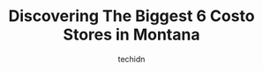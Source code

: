 ---
layout: ampstory
image: https://i0.wp.com/paketmu.com/wp-content/uploads/2023/06/costco-wholesale-0-in-montana-1686372003.jpeg?resize=640,853
author: techidn
featured: false
description: Explore the diverse Costo Store scene in Montana, home to an incredible selection of 6 establishments catering to every taste. Whether youre in search of iconic favorites or undiscovered tr
title: Discovering The Biggest 6 Costo Stores in Montana
cover:
   title: Discovering The Biggest 6 Costo Stores in Montana
   subtitle: RICKPATE
   background: https://paketmu.com/wp-content/uploads/2023/06/costco-wholesale-0-in-montana-1686372003.jpeg

pages: 
 - layout: thirds
   top: <h1>#1 Costco Wholesale</h1>
   bottom: "<p>We love costco! Very nice young man helped us. We were getting a business membership, and he went over all of the benefits. I have been secretly disappointed as there hav</p>"
   background: https://paketmu.com/wp-content/uploads/2023/06/costco-wholesale-1-in-montana-1686372004.jpeg
   backgroundblur: true
 - layout: thirds
   top: <h1>#2 Costco Wholesale</h1>
   bottom: "<p>My partner and I have been thinking about getting a Costco membership for a few months now. Weve never had a membership there, so today we thought we would come in to </p>"
   background: https://paketmu.com/wp-content/uploads/2023/06/costco-wholesale-2-in-montana-1686372004.jpeg
   cta:
      link: https://paketmu.com/discovering-the-biggest-6-costo-stores-in-montana/
      text: Discovering The Biggest 6 Costo Stores in Montana
 - layout: thirds
   top: <h1>#3 Costco Wholesale</h1>
   bottom: "<p>We stopped here on our way home to canada and were struggling to find the pack of bear spray. Melissa and micheal went above and beyond to help us out. They located it</p>"
   background: https://paketmu.com/wp-content/uploads/2023/06/costco-wholesale-3-in-montana-1686372006.jpeg
   cta:
      link: https://paketmu.com/discovering-the-biggest-6-costo-stores-in-montana/
      text: Discovering The Biggest 6 Costo Stores in Montana
 - layout: thirds
   top: <h1>#4 Costco Wholesale</h1>
   bottom: "<p>2505 Catron St, Bozeman, MT 59718, United States</p>"
   background: https://images.unsplash.com/photo-1615749413727-825b59a857b5?ixlib=rb-4.0.3&ixid=MnwxMjA3fDB8MHxwaG90by1wYWdlfHx8fGVufDB8fHx8&auto=format&fit=crop&w=640&h=853&q=80
   cta:
      link: https://paketmu.com/discovering-the-biggest-6-costo-stores-in-montana/
      text: Discovering The Biggest 6 Costo Stores in Montana
 - layout: thirds
   top: <h1>#5 Costco Wholesale</h1>
   bottom: "<p>2195 E Custer Ave, Helena, MT 59602, United States</p>"
   background: https://images.unsplash.com/photo-1613843873231-1447db182f97?ixlib=rb-4.0.3&ixid=MnwxMjA3fDB8MHxwaG90by1wYWdlfHx8fGVufDB8fHx8&auto=format&fit=crop&w=640&h=853&q=80
   cta:
      link: https://paketmu.com/discovering-the-biggest-6-costo-stores-in-montana/
      text: Discovering The Biggest 6 Costo Stores in Montana
 - layout: thirds
   top: <h1>#6 Costco Tire Service Center</h1>
   bottom: "<p>2330 US-93, Kalispell, MT 59901, United States</p>"
   background: https://images.unsplash.com/photo-1527066579998-dbbae57f45ce?ixlib=rb-4.0.3&ixid=MnwxMjA3fDB8MHxwaG90by1wYWdlfHx8fGVufDB8fHx8&auto=format&fit=crop&w=640&h=853&q=80
   cta:
      link: https://paketmu.com/discovering-the-biggest-6-costo-stores-in-montana/
      text: Discovering The Biggest 6 Costo Stores in Montana

 - layout: thirds
   middle: Continue reading...
   background: https://images.unsplash.com/photo-1536745287225-21d689278fd1?ixlib=rb-4.0.3&ixid=MnwxMjA3fDB8MHxwaG90by1wYWdlfHx8fGVufDB8fHx8&auto=format&fit=crop&w=640&h=853&q=80
   cta:
      link: https://paketmu.com/discovering-the-biggest-6-costo-stores-in-montana/
      text: Discovering The Biggest 6 Costo Stores in Montana
      
---